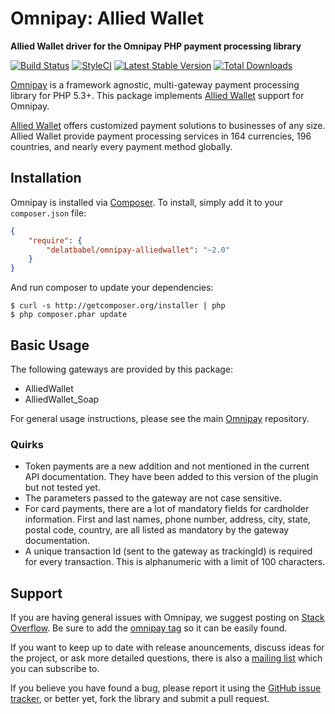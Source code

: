 # Omnipay: Allied Wallet

**Allied Wallet driver for the Omnipay PHP payment processing library**

[![Build Status](https://travis-ci.org/delatbabel/omnipay-alliedwallet.png?branch=master)](https://travis-ci.org/delatbabel/omnipay-alliedwallet)
[![StyleCI](https://styleci.io/repos/64196245/shield)](https://styleci.io/repos/64196245)
[![Latest Stable Version](https://poser.pugx.org/delatbabel/omnipay-alliedwallet/version.png)](https://packagist.org/packages/delatbabel/omnipay-alliedwallet)
[![Total Downloads](https://poser.pugx.org/delatbabel/omnipay-alliedwallet/d/total.png)](https://packagist.org/packages/delatbabel/omnipay-alliedwallet)

[Omnipay](https://github.com/thephpleague/omnipay) is a framework agnostic, multi-gateway payment
processing library for PHP 5.3+. This package implements [Allied Wallet](https://www.alliedwallet.com/) support for Omnipay.

[Allied Wallet](https://www.alliedwallet.com/) offers customized payment solutions to businesses of any size. Allied Wallet provide payment processing services in 164 currencies, 196 countries, and nearly every payment method globally.

## Installation

Omnipay is installed via [Composer](http://getcomposer.org/). To install, simply add it
to your `composer.json` file:

```json
{
    "require": {
        "delatbabel/omnipay-alliedwallet": "~2.0"
    }
}
```

And run composer to update your dependencies:

    $ curl -s http://getcomposer.org/installer | php
    $ php composer.phar update

## Basic Usage

The following gateways are provided by this package:

* AlliedWallet
* AlliedWallet_Soap

For general usage instructions, please see the main [Omnipay](https://github.com/thephpleague/omnipay)
repository.

### Quirks

* Token payments are a new addition and not mentioned in the current API documentation. They have been added to this version of the plugin but not tested yet.
* The parameters passed to the gateway are not case sensitive.
* For card payments, there are a lot of mandatory fields for cardholder information. First and last names, phone number, address, city, state, postal code, country, are all listed as mandatory by the gateway documentation.
* A unique transaction Id (sent to the gateway as trackingId) is required for every transaction. This is alphanumeric with a limit of 100 characters.

## Support

If you are having general issues with Omnipay, we suggest posting on
[Stack Overflow](http://stackoverflow.com/). Be sure to add the
[omnipay tag](http://stackoverflow.com/questions/tagged/omnipay) so it can be easily found.

If you want to keep up to date with release anouncements, discuss ideas for the project,
or ask more detailed questions, there is also a [mailing list](https://groups.google.com/forum/#!forum/omnipay) which
you can subscribe to.

If you believe you have found a bug, please report it using the [GitHub issue tracker](https://github.com/thephpleague/omnipay-alliedwallet/issues),
or better yet, fork the library and submit a pull request.
